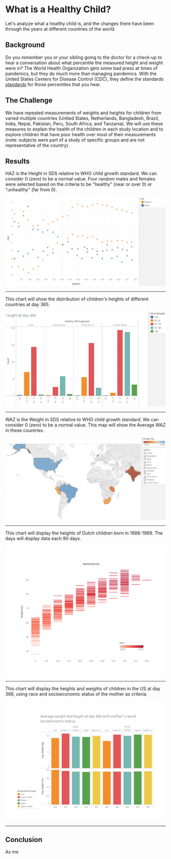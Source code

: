 # What is a Healthy Child?

Let's analyze what a healthy child is, and the changes there have been through the years at different countries of the world.

## Background

Do you remember you or your sibling going to the doctor for a check-up to hear a conversation about what percentile the measured height and weight were in? The World Health Organization gets some bad press at times of pandemics, but they do much more than managing pandemics. With the United States Centers for Disease Control (CDC), they define the standards <a href=" https://www.cdc.gov/growthcharts/who_charts.htm">standards</a> for those percentiles that you hear.


## The Challenge

We have repeated measurements of weights and heights for children from varied multiple countries (United States, Netherlands, Bangladesh, Brazil, India, Nepal, Pakistan, Peru, South Africa, and Tanzania). We will use these measures to explain the health of the children in each study location and to explore children that have poor health over most of their measurements (note: subjects were part of a study of specific groups and are not representative of the country).

## Results

HAZ  is the Height in SDS relative to WHO child growth standard. We can consider 0 (zero) to be a normal value. Four random males and females were selected based on the criteria to be "healthy" (near or over 0) or "unhealthy" (far from 0).

![image](https://raw.githubusercontent.com/nmelgar/healthy_child_dataviz/main/images/haz_maled_Data.png)

<hr>

This chart will show the distribution of children's heights of different countries at day 365.

![image](https://raw.githubusercontent.com/nmelgar/healthy_child_dataviz/main/images/height_day365.png)

<hr>

WAZ is the Weight in SDS relative to WHO child growth standard. We can consider 0 (zero) to be a normal value. This map will show the Average WAZ in these countries.

![image](https://raw.githubusercontent.com/nmelgar/healthy_child_dataviz/main/images/avg_waz_country.png)

<hr>

This chart will display the heights of Dutch children born in 1988-1989. The days will display data each 90 days.

![image](https://raw.githubusercontent.com/nmelgar/healthy_child_dataviz/main/images/dutch_child.png)

<hr>

This chart will display the heights and weights of children in the US at day 366, using  race and socioeconomic status of the mother as criteria.

![image](https://raw.githubusercontent.com/nmelgar/healthy_child_dataviz/main/images/w_h_socioeconomic_race.png)

<hr>

## Conclusion

As me